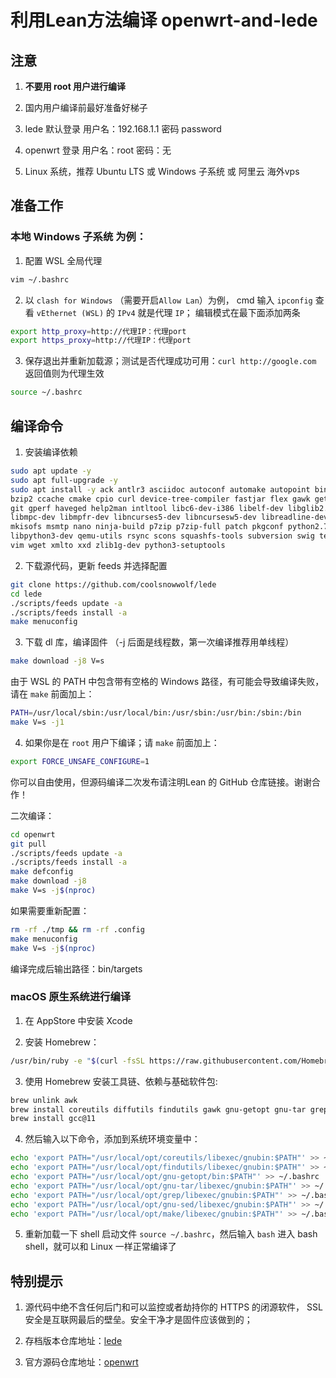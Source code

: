 # 利用Lean方法编译 openwrt-and-lede

## 注意

1. **不要用 root 用户进行编译**
2. 国内用户编译前最好准备好梯子
3. lede 默认登录 用户名：192.168.1.1 密码 password
4. openwrt 登录 用户名：root 密码：无


1. Linux 系统，推荐 Ubuntu LTS 或 Windows 子系统 或 阿里云 海外vps

## 准备工作
### 本地 Windows 子系统 为例：
1. 配置 WSL 全局代理
```bash
vim ~/.bashrc
```

2. 以 `clash for Windows` （需要开启`Allow Lan`）为例， 
cmd 输入 `ipconfig` 查看 `vEthernet (WSL)` 的 `IPv4` 就是代理 `IP`； 编辑模式在最下面添加两条
```bash
export http_proxy=http://代理IP：代理port
export https_proxy=http://代理IP：代理port
```
3. 保存退出并重新加载源；测试是否代理成功可用：`curl http://google.com` 返回值则为代理生效
```bash
source ~/.bashrc
```
## 编译命令
1. 安装编译依赖

```bash
sudo apt update -y
sudo apt full-upgrade -y
sudo apt install -y ack antlr3 asciidoc autoconf automake autopoint binutils bison build-essential \
bzip2 ccache cmake cpio curl device-tree-compiler fastjar flex gawk gettext gcc-multilib g++-multilib \
git gperf haveged help2man intltool libc6-dev-i386 libelf-dev libglib2.0-dev libgmp3-dev libltdl-dev \
libmpc-dev libmpfr-dev libncurses5-dev libncursesw5-dev libreadline-dev libssl-dev libtool lrzsz \
mkisofs msmtp nano ninja-build p7zip p7zip-full patch pkgconf python2.7 python3 python3-pyelftools \
libpython3-dev qemu-utils rsync scons squashfs-tools subversion swig texinfo uglifyjs upx-ucl unzip \
vim wget xmlto xxd zlib1g-dev python3-setuptools
```

2. 下载源代码，更新 feeds 并选择配置

```bash
git clone https://github.com/coolsnowwolf/lede
cd lede
./scripts/feeds update -a
./scripts/feeds install -a
make menuconfig
```

3. 下载 dl 库，编译固件
（-j 后面是线程数，第一次编译推荐用单线程）

```bash
make download -j8 V=s
```
   由于 WSL 的 PATH 中包含带有空格的 Windows 路径，有可能会导致编译失败，请在 `make` 前面加上：

```bash
PATH=/usr/local/sbin:/usr/local/bin:/usr/sbin:/usr/bin:/sbin:/bin
make V=s -j1
```
   
4. 如果你是在 `root` 用户下编译；请 `make` 前面加上：
  
```bash
export FORCE_UNSAFE_CONFIGURE=1
```


你可以自由使用，但源码编译二次发布请注明Lean 的 GitHub 仓库链接。谢谢合作！

二次编译：  

```bash
cd openwrt
git pull
./scripts/feeds update -a
./scripts/feeds install -a
make defconfig
make download -j8
make V=s -j$(nproc)
```

如果需要重新配置：  

```bash
rm -rf ./tmp && rm -rf .config
make menuconfig
make V=s -j$(nproc)
```

编译完成后输出路径：bin/targets


### macOS 原生系统进行编译

1. 在 AppStore 中安装 Xcode

2. 安装 Homebrew：

```bash
/usr/bin/ruby -e "$(curl -fsSL https://raw.githubusercontent.com/Homebrew/install/master/install)"
```

3. 使用 Homebrew 安装工具链、依赖与基础软件包:

```bash
brew unlink awk
brew install coreutils diffutils findutils gawk gnu-getopt gnu-tar grep make ncurses pkg-config wget quilt xz
brew install gcc@11
```

4. 然后输入以下命令，添加到系统环境变量中：

```bash
echo 'export PATH="/usr/local/opt/coreutils/libexec/gnubin:$PATH"' >> ~/.bashrc
echo 'export PATH="/usr/local/opt/findutils/libexec/gnubin:$PATH"' >> ~/.bashrc
echo 'export PATH="/usr/local/opt/gnu-getopt/bin:$PATH"' >> ~/.bashrc
echo 'export PATH="/usr/local/opt/gnu-tar/libexec/gnubin:$PATH"' >> ~/.bashrc
echo 'export PATH="/usr/local/opt/grep/libexec/gnubin:$PATH"' >> ~/.bashrc
echo 'export PATH="/usr/local/opt/gnu-sed/libexec/gnubin:$PATH"' >> ~/.bashrc
echo 'export PATH="/usr/local/opt/make/libexec/gnubin:$PATH"' >> ~/.bashrc
```

5. 重新加载一下 shell 启动文件 `source ~/.bashrc`，然后输入 `bash` 进入 bash shell，就可以和 Linux 一样正常编译了

## 特别提示

1. 源代码中绝不含任何后门和可以监控或者劫持你的 HTTPS 的闭源软件， SSL 安全是互联网最后的壁垒。安全干净才是固件应该做到的；

2. 存档版本仓库地址：[lede](https://github.com/coolsnowwolf/openwrt)

3. 官方源码仓库地址：[openwrt](https://github.com/openwrt/openwrt)

